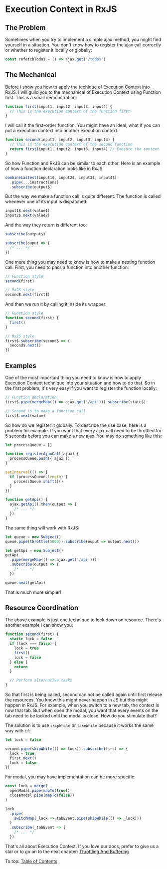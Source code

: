 # Execution Context in RxJS

## The Problem

Sometimes when you try to implement a simple ajax method, you might find yourself in a situation. You don't know how to register the ajax call correctly or whether to register it locally or globally:

```jsx
const refetchTodos = () => ajax.get('/todos')
```

## The Mechanical

Before i show you how to apply the techique of Execution Context into RxJS. I will guild you to the mechanical of Execution Context using Function first. This is a small demonstration:

```jsx
function first(input1, input2, input3, input4) {
  // This is the execution context of the function first
}
```

I will call it the first-order function. You might have an ideal, what if you can put a execution context into another execution context:

```jsx
function second(input1, input2, input3, input4) {
  // This is the execution context of the second function
  return first(input1, input2, input3, input4) // Execute the context
}
```

So how Function and RxJS can be similar to each other. Here is an example of how a function declaration looks like in RxJS:

```jsx
combineLastest(input1$, input2$, input3$, input4$)
  .pipe(...instructions)
  .subscribe(output$)
```

But the way we make a function call is quite different. The function is called whenever one of its input is dispatched:

```jsx
input1$.next(value1)
input2$.next(value2)
```

And the way they return is different too:

```jsx
subscribe(output$)

subscribe(ouput => {
  /* ... */
})
```

One more thing you may need to know is how to make a nesting function call. First, you need to pass a function into another function:

```jsx
// Function style
second(first)

// RxJS style
second$.next(first$)
```

And then we run it by calling it inside its wrapper:

```jsx
// Function style
function second(first) {
  first()
}

// RxJS style
first$.subscribe(second$ => {
  second$.next()
})
```

## Examples

One of the most important thing you need to know is how to apply Execution Context technique into your situation and how to do that. So in the first problem, it's very easy if you want to register the function locally:

```jsx
// Function declaration
first$.pipe(mergeMap(() => ajax.get('/api'))).subscribe(state$)

// Second is to make a function call
first$.next(value)
```

So how do we register it globally. To describe the use case, here is a problem for example. If you want that every ajax call need to be throttled for 5 seconds before you can make a new ajax. You may do something like this:

```jsx
let processQueue = []

function registerAjaxCall(ajax) {
  processQueue.push({ ajax })
}

setInterval(() => {
  if (processQueue.length) {
    processQueue.shift()()
  }
})

function getApi() {
  ajax.getApi().then(output => {
    /* ... */
  })
}
```

The same thing will work with RxJS:

```jsx
let queue = new Subject()
queue.pipe(throttle(5000)).subscribe(ouput => output.next())

let getApi = new Subject()
getApi
  .pipe(mergeMap(() => ajax.get('/api')))
  .subscribe(output => {
    /* ... */
  })

queue.next(getApi)
```

That is much more simpler!

## Resource Coordination

The above example is just one technique to lock down on resource. There's another example i can show you:

```jsx
function second(first) {
  static lock = false
  if (lock === false) {
    lock = true
    first()
    lock = false
  } else {
    return
  }

  // Perform alternative tasks
}
```

So that first is being called, second can not be called again until first release the resources. You know this might never happen in JS but this might happen in RxJS. For example, when you switch to a new tab, the context is now that tab. But when open the modal, you want that every events on the tab need to be locked until the modal is close. How do you stimulate that?

The solution is to use `skipWhile` or `takeWhile` because it works the same way with `if`:

```jsx
let lock = false

second.pipe(skipWhile(() => lock)).subscribe(first => {
  lock = true
  first.next()
  lock = false
})
```

For modal, you may have implementation can be more specific:

```jsx
const lock = merge(
  openModal.pipe(mapTo(true)),
  closeModal.pipe(mapTo(false))
)

lock
  .pipe(
    switchMap(_lock => tabEvent.pipe(skipWhile(() => _lock)))
  )
  .subscribe(_tabEvent => {
    /* ... */
  })
```

That's all about Execution Context. If you love our docs, prefer to give us a star or to go on to the next chapter: [Throttling And Buffering](ThrottlingAndBuffering.md)

To top: [Table of Contents](Wiki.md)
